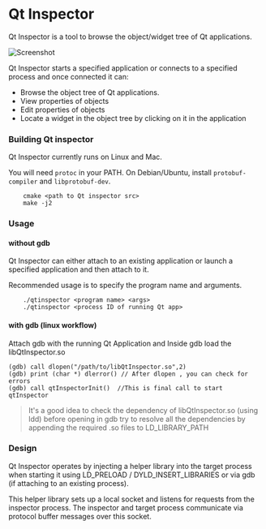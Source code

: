 Qt Inspector
============

Qt Inspector is a tool to browse the object/widget tree of Qt applications.

![Screenshot](http://2.bp.blogspot.com/-gZW9n7V-zgs/TiinbhFZNpI/AAAAAAAAABc/F3zpGbS73bE/s1600/inspector-dolphin-settings.png)


Qt Inspector starts a specified application or connects to a specified process
and once connected it can:

 - Browse the object tree of Qt applications.
 - View properties of objects
 - Edit properties of objects
 - Locate a widget in the object tree by clicking on it in the application

### Building Qt inspector

Qt Inspector currently runs on Linux and Mac.

You will need `protoc` in your PATH. On Debian/Ubuntu, install `protobuf-compiler`
and `libprotobuf-dev`.

```
	cmake <path to Qt inspector src>
	make -j2
```

### Usage

#### without gdb

 Qt Inspector can either attach to an existing application or launch
 a specified application and then attach to it.
 
 Recommended usage is to specify the program name and arguments.

```
	./qtinspector <program name> <args>
	./qtinspector <process ID of running Qt app>
```

#### with gdb (linux workflow)

 Attach gdb with the running Qt Application and Inside gdb load the libQtInspector.so

```
(gdb) call dlopen("/path/to/libQtInspector.so",2)
(gdb) print (char *) dlerror() // After dlopen , you can check for errors
(gdb) call qtInspectorInit()  //This is final call to start qtInspector

```

> It's a good idea to check the dependency of libQtInspector.so (using ldd) before opening in gdb try to resolve all the dependencies by appending the required .so files to LD_LIBRARY_PATH

### Design

 Qt Inspector operates by injecting a helper library into the target process
 when starting it using LD_PRELOAD / DYLD_INSERT_LIBRARIES or via gdb
 (if attaching to an existing process).
 
 This helper library sets up a local socket and listens for requests
 from the inspector process.  The inspector and target process communicate via
 protocol buffer messages over this socket.

